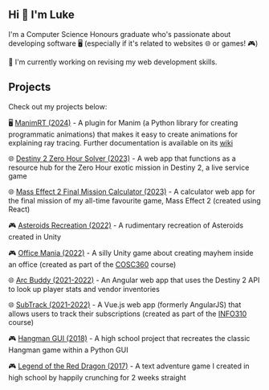 ## Hi 👋 I'm Luke

I'm a Computer Science Honours graduate who's passionate about developing software 🖥️ (especially if it's related to websites 🌐 or games! 🎮)

🤔 I'm currently working on revising my web development skills.

## Projects

Check out my projects below:

🖥️ [ManimRT (2024)](https://github.com/62firelight/manimRT-490) - A plugin for Manim (a Python library for creating programmatic animations) that makes it easy to create animations for explaining ray tracing. Further documentation is available on its [wiki](https://github.com/62firelight/manimRT-490/wiki)

🌐 [Destiny 2 Zero Hour Solver (2023)](https://github.com/62firelight/d2-zero-hour-solver)  - A web app that functions as a resource hub for the Zero Hour exotic mission in Destiny 2, a live service game

🌐 [Mass Effect 2 Final Mission Calculator (2023)](https://github.com/62firelight/ME2FMC) - A calculator web app for the final mission of my all-time favourite game, Mass Effect 2 (created using React)

🎮 [Asteroids Recreation (2022)](https://github.com/62firelight/AsteroidsRecreation) - A rudimentary recreation of Asteroids created in Unity

🎮 [Office Mania (2022)](https://github.com/62firelight/OfficeMania) - A silly Unity game about creating mayhem inside an office (created as part of the [COSC360](https://cosc360.otago.ac.nz/) course)

🌐 [Arc Buddy (2021-2022)](https://github.com/62firelight/ArcBuddy-349) - An Angular web app that uses the Destiny 2 API to look up player stats and vendor inventories

🌐 [SubTrack (2021-2022)](https://github.com/62firelight/SubTrack) - A Vue.js web app (formerly AngularJS) that allows users to track their subscriptions (created as part of the [INFO310](https://www.otago.ac.nz/courses/papers?papercode=INFO310) course)

🎮 [Hangman GUI (2018)](https://github.com/62firelight/hangman-python) - A high school project that recreates the classic Hangman game within a Python GUI

🎮 [Legend of the Red Dragon (2017)](https://github.com/62firelight/adventure-game-python) - A text adventure game I created in high school by happily crunching for 2 weeks straight

<!--
**62firelight/62firelight** is a ✨ _special_ ✨ repository because its `README.md` (this file) appears on your GitHub profile.

Here are some ideas to get you started:

- 🔭 I’m currently working on ...
- 🌱 I’m currently learning ...
- 👯 I’m looking to collaborate on ...
- 🤔 I’m looking for help with ...
- 💬 Ask me about ...
- 📫 How to reach me: ...
- 😄 Pronouns: ...
- ⚡ Fun fact: ...
-->
